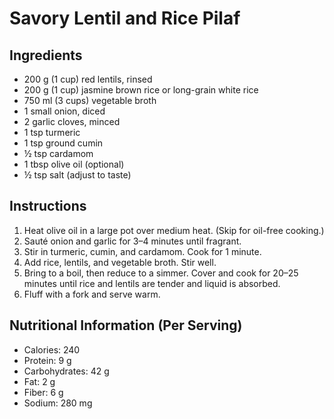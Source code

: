 # Savory Lentil and Rice Pilaf

## Ingredients
- 200 g (1 cup) red lentils, rinsed
- 200 g (1 cup) jasmine brown rice or long-grain white rice
- 750 ml (3 cups) vegetable broth
- 1 small onion, diced
- 2 garlic cloves, minced
- 1 tsp turmeric
- 1 tsp ground cumin
- ½ tsp cardamom
- 1 tbsp olive oil (optional)
- ½ tsp salt (adjust to taste)

## Instructions
1. Heat olive oil in a large pot over medium heat. (Skip for oil-free cooking.)
2. Sauté onion and garlic for 3–4 minutes until fragrant.
3. Stir in turmeric, cumin, and cardamom. Cook for 1 minute.
4. Add rice, lentils, and vegetable broth. Stir well.
5. Bring to a boil, then reduce to a simmer. Cover and cook for 20–25 minutes until rice and lentils are tender and liquid is absorbed.
6. Fluff with a fork and serve warm.

## Nutritional Information (Per Serving)
- Calories: 240  
- Protein: 9 g  
- Carbohydrates: 42 g  
- Fat: 2 g  
- Fiber: 6 g  
- Sodium: 280 mg